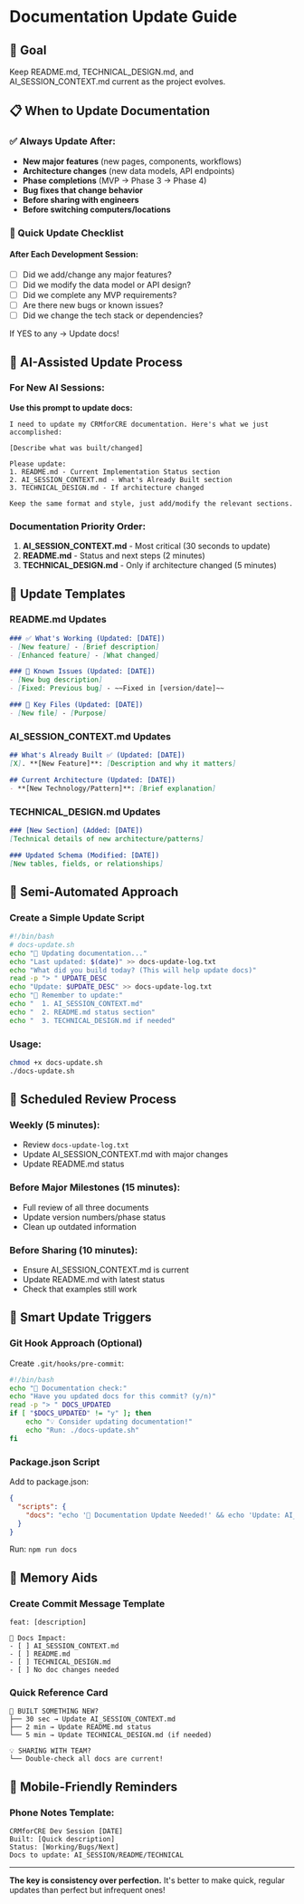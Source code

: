 # Documentation Update Guide

## 🎯 Goal
Keep README.md, TECHNICAL_DESIGN.md, and AI_SESSION_CONTEXT.md current as the project evolves.

## 📋 When to Update Documentation

### ✅ Always Update After:
- **New major features** (new pages, components, workflows)
- **Architecture changes** (new data models, API endpoints)
- **Phase completions** (MVP → Phase 3 → Phase 4)
- **Bug fixes that change behavior**
- **Before sharing with engineers**
- **Before switching computers/locations**

### 📝 Quick Update Checklist

#### After Each Development Session:
- [ ] Did we add/change any major features?
- [ ] Did we modify the data model or API design?
- [ ] Did we complete any MVP requirements?
- [ ] Are there new bugs or known issues?
- [ ] Did we change the tech stack or dependencies?

If YES to any → Update docs!

## 🚀 AI-Assisted Update Process

### For New AI Sessions:
**Use this prompt to update docs:**

```
I need to update my CRMforCRE documentation. Here's what we just accomplished:

[Describe what was built/changed]

Please update:
1. README.md - Current Implementation Status section
2. AI_SESSION_CONTEXT.md - What's Already Built section  
3. TECHNICAL_DESIGN.md - If architecture changed

Keep the same format and style, just add/modify the relevant sections.
```

### Documentation Priority Order:
1. **AI_SESSION_CONTEXT.md** - Most critical (30 seconds to update)
2. **README.md** - Status and next steps (2 minutes)
3. **TECHNICAL_DESIGN.md** - Only if architecture changed (5 minutes)

## 📖 Update Templates

### README.md Updates
```markdown
### ✅ What's Working (Updated: [DATE])
- [New feature] - [Brief description]
- [Enhanced feature] - [What changed]

### 🐛 Known Issues (Updated: [DATE])
- [New bug description]
- [Fixed: Previous bug] - ~~Fixed in [version/date]~~

### 📁 Key Files (Updated: [DATE])
- [New file] - [Purpose]
```

### AI_SESSION_CONTEXT.md Updates
```markdown
## What's Already Built ✅ (Updated: [DATE])
[X]. **[New Feature]**: [Description and why it matters]

## Current Architecture (Updated: [DATE])
- **[New Technology/Pattern]**: [Brief explanation]
```

### TECHNICAL_DESIGN.md Updates
```markdown
### [New Section] (Added: [DATE])
[Technical details of new architecture/patterns]

### Updated Schema (Modified: [DATE])
[New tables, fields, or relationships]
```

## 🤖 Semi-Automated Approach

### Create a Simple Update Script
```bash
#!/bin/bash
# docs-update.sh
echo "🔄 Updating documentation..."
echo "Last updated: $(date)" >> docs-update-log.txt
echo "What did you build today? (This will help update docs)"
read -p "> " UPDATE_DESC
echo "Update: $UPDATE_DESC" >> docs-update-log.txt
echo "📝 Remember to update:"
echo "  1. AI_SESSION_CONTEXT.md"
echo "  2. README.md status section" 
echo "  3. TECHNICAL_DESIGN.md if needed"
```

### Usage:
```bash
chmod +x docs-update.sh
./docs-update.sh
```

## 📅 Scheduled Review Process

### Weekly (5 minutes):
- Review `docs-update-log.txt`
- Update AI_SESSION_CONTEXT.md with major changes
- Update README.md status

### Before Major Milestones (15 minutes):
- Full review of all three documents
- Update version numbers/phase status
- Clean up outdated information

### Before Sharing (10 minutes):
- Ensure AI_SESSION_CONTEXT.md is current
- Update README.md with latest status
- Check that examples still work

## 🎯 Smart Update Triggers

### Git Hook Approach (Optional)
Create `.git/hooks/pre-commit`:
```bash
#!/bin/bash
echo "📝 Documentation check:"
echo "Have you updated docs for this commit? (y/n)"
read -p "> " DOCS_UPDATED
if [ "$DOCS_UPDATED" != "y" ]; then
    echo "💡 Consider updating documentation!"
    echo "Run: ./docs-update.sh"
fi
```

### Package.json Script
Add to package.json:
```json
{
  "scripts": {
    "docs": "echo '📝 Documentation Update Needed!' && echo 'Update: AI_SESSION_CONTEXT.md, README.md, TECHNICAL_DESIGN.md'"
  }
}
```

Run: `npm run docs`

## 🧠 Memory Aids

### Create Commit Message Template
```
feat: [description]

📝 Docs Impact:
- [ ] AI_SESSION_CONTEXT.md
- [ ] README.md
- [ ] TECHNICAL_DESIGN.md
- [ ] No doc changes needed
```

### Quick Reference Card
```
🚀 BUILT SOMETHING NEW?
├── 30 sec → Update AI_SESSION_CONTEXT.md
├── 2 min → Update README.md status
└── 5 min → Update TECHNICAL_DESIGN.md (if needed)

💡 SHARING WITH TEAM?
└── Double-check all docs are current!
```

## 📱 Mobile-Friendly Reminders

### Phone Notes Template:
```
CRMforCRE Dev Session [DATE]
Built: [Quick description]
Status: [Working/Bugs/Next]
Docs to update: AI_SESSION/README/TECHNICAL
```

---

**The key is consistency over perfection.** It's better to make quick, regular updates than perfect but infrequent ones! 